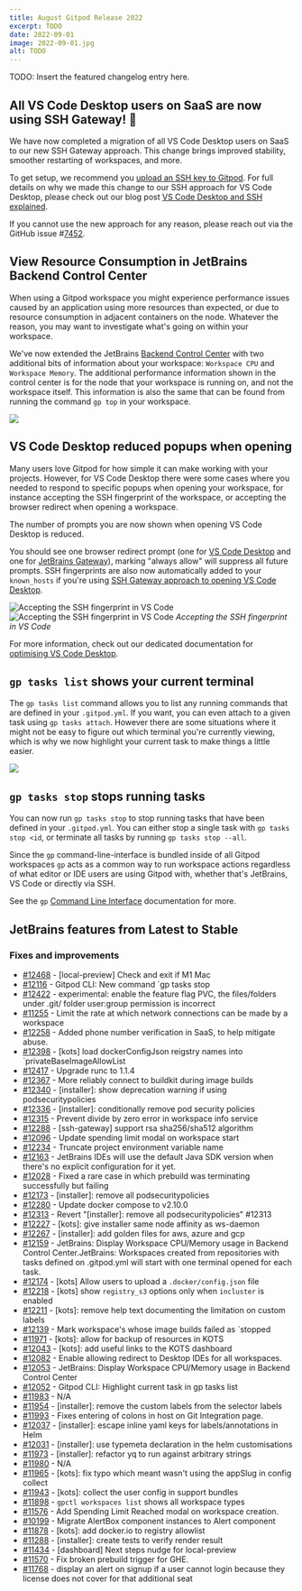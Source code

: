 ```yaml
---
title: August Gitpod Release 2022
excerpt: TODO
date: 2022-09-01
image: 2022-09-01.jpg
alt: TODO
---
```


<script>
  import Contributors from "$lib/components/changelog/contributors.svelte";
</script>

TODO: Insert the featured changelog entry here.

<p><Contributors usernames="" /></p>

## All VS Code Desktop users on SaaS are now using SSH Gateway! 🎉

We have now completed a migration of all VS Code Desktop users on SaaS to our new SSH Gateway approach. This change brings improved stability, smoother restarting of workspaces, and more.

To get setup, we recommend you [upload an SSH key to Gitpod](https://www.gitpod.io/docs/configure/ssh#upload-an-ssh-key-to-gitpod). For full details on why we made this change to our SSH approach for VS Code Desktop, please check out our blog post [VS Code Desktop and SSH explained](https://www.gitpod.io/blog/vscode-desktop-ssh-updates).

If you cannot use the new approach for any reason, please reach out via the GitHub issue #[7452](https://github.com/gitpod-io/gitpod/issues/7452).

## View Resource Consumption in JetBrains Backend Control Center

When using a Gitpod workspace you might experience performance issues caused by an application using more resources than expected, or due to resource consumption in adjacent containers on the node. Whatever the reason, you may want to investigate what's going on within your workspace.

We've now extended the JetBrains [Backend Control Center](https://www.jetbrains.com/help/idea/work-inside-remote-project.html#control_center) with two additional bits of information about your workspace: `Workspace CPU` and `Workspace Memory`. The additional performance information shown in the control center is for the node that your workspace is running on, and not the workspace itself. This information is also the same that can be found from running the command `gp top` in your workspace.

![](/images/jetbrains-gateway/jetbrains-performance-center.png)

## VS Code Desktop reduced popups when opening

Many users love Gitpod for how simple it can make working with your projects. However, for VS Code Desktop there were some cases where you needed to respond to specific popups when opening your workspace, for instance accepting the SSH fingerprint of the workspace, or accepting the browser redirect when opening a workspace.

The number of prompts you are now shown when opening VS Code Desktop is reduced.

You should see one browser redirect prompt (one for [VS Code Desktop](/docs/ides-and-editors/vscode) and one for [JetBrains Gateway](/docs/ides-and-editors/jetbrains-gateway)), marking "always allow" will suppress all future prompts. SSH fingerprints are also now automatically added to your `known_hosts` if you're using [SSH Gateway approach to opening VS Code Desktop](/docs/ides-and-editors/vscode#connecting-to-vs-code-desktop-ssh).

![Accepting the SSH fingerprint in VS Code](/images/editors/vscode-ssh-fingerprint-light-theme.png)
![Accepting the SSH fingerprint in VS Code](/images/editors/vscode-ssh-fingerprint-dark-theme.png)
_Accepting the SSH fingerprint in VS Code_

For more information, check out our dedicated documentation for [optimising VS Code Desktop](/docs/ides-and-editors/vscode#optimizing-vs-code-desktop).

## `gp tasks list` shows your current terminal

The `gp tasks list` command allows you to list any running commands that are defined in your `.gitpod.yml`. If you want, you can even attach to a given task using `gp tasks attach`. However there are some situations where it might not be easy to figure out which terminal you're currently viewing, which is why we now highlight your current task to make things a little easier.

![](/images/editors/gp-task-list-highlight.png)

## `gp tasks stop` stops running tasks

You can now run `gp tasks stop` to stop running tasks that have been defined in your `.gitpod.yml`. You can either stop a single task with `gp tasks stop <id`, or terminate all tasks by running `gp tasks stop --all`.

Since the `gp` command-line-interface is bundled inside of all Gitpod workspaces `gp` acts as a common way to run workspace actions regardless of what editor or IDE users are using Gitpod with, whether that's JetBrains, VS Code or directly via SSH.

See the `gp` [Command Line Interface](/docs/command-line-interface#stop-1) documentation for more.

## JetBrains features from Latest to Stable

<!-- TODO: Add about multiple tasks in JetBrains view -->

### Fixes and improvements

- [#12468](https://github.com/gitpod-io/gitpod/pull/12468) - [local-preview] Check and exit if M1 Mac <Contributors usernames="Pothulapati,corneliusludmann" />
- [#12116](https://github.com/gitpod-io/gitpod/pull/12116) - Gitpod CLI: New command `gp tasks stop <Contributors usernames="akosyakov,andreafalzetti,felladrin,filiptronicek,mustard-mh" />
- [#12422](https://github.com/gitpod-io/gitpod/pull/12422) - experimental: enable the feature flag PVC, the files/folders under .git/ folder user:group permission is incorrect <Contributors usernames="aledbf,andreafalzetti,jenting,mustard-mh,sagor999" />
- [#11255](https://github.com/gitpod-io/gitpod/pull/11255) - Limit the rate at which network connections can be made by a workspace <Contributors usernames="Furisto,MrSimonEmms,aledbf,geropl,jenting,kylos101,sagor999,utam0k" />
- [#12258](https://github.com/gitpod-io/gitpod/pull/12258) - Added phone number verification in SaaS, to help mitigate abuse. <Contributors usernames="AlexTugarev,corneliusludmann,gtsiolis,jldec,kylos101,svenefftinge" />
- [#12398](https://github.com/gitpod-io/gitpod/pull/12398) - [kots] load dockerConfigJson reigstry names into `privateBaseImageAllowList <Contributors usernames="MrSimonEmms,Pothulapati,lucasvaltl,nandajavarma" />
- [#12417](https://github.com/gitpod-io/gitpod/pull/12417) - Upgrade runc to 1.1.4 <Contributors usernames="aledbf,utam0k" />
- [#12367](https://github.com/gitpod-io/gitpod/pull/12367) - More reliably connect to buildkit during image builds <Contributors usernames="jenting,utam0k" />
- [#12340](https://github.com/gitpod-io/gitpod/pull/12340) - [installer]: show deprecation warning if using podsecuritypolicies <Contributors usernames="MrSimonEmms,corneliusludmann" />
- [#12336](https://github.com/gitpod-io/gitpod/pull/12336) - [installer]: conditionally remove pod security policies <Contributors usernames="MrSimonEmms,jenting,nandajavarma" />
- [#12315](https://github.com/gitpod-io/gitpod/pull/12315) - Prevent divide by zero error in workspace info service <Contributors usernames="Furisto,jenting,kylos101,utam0k" />
- [#12288](https://github.com/gitpod-io/gitpod/pull/12288) - [ssh-gateway] support rsa sha256/sha512 algorithm <Contributors usernames="MrSimonEmms,akosyakov,iQQBot,jeanp413,sagor999" />
- [#12096](https://github.com/gitpod-io/gitpod/pull/12096) - Update spending limit modal on workspace start <Contributors usernames="geropl,gtsiolis,jankeromnes,jldec,laushinka" />
- [#12234](https://github.com/gitpod-io/gitpod/pull/12234) - Truncate project environment variable name <Contributors usernames="geropl,gtsiolis" />
- [#12163](https://github.com/gitpod-io/gitpod/pull/12163) - JetBrains IDEs will use the default Java SDK version when there's no explicit configuration for it yet. <Contributors usernames="akosyakov,andreafalzetti,felladrin" />
- [#12028](https://github.com/gitpod-io/gitpod/pull/12028) - Fixed a rare case in which prebuild was terminating successfully but failing <Contributors usernames="jenting,sagor999,utam0k" />
- [#12173](https://github.com/gitpod-io/gitpod/pull/12173) - [installer]: remove all podsecuritypolicies <Contributors usernames="MrSimonEmms,aledbf,corneliusludmann,csweichel,jenting" />
- [#12280](https://github.com/gitpod-io/gitpod/pull/12280) - Update docker compose to v2.10.0 <Contributors usernames="aledbf,sagor999" />
- [#12313](https://github.com/gitpod-io/gitpod/pull/12313) - Revert "[installer]: remove all podsecuritypolicies" #12313 <Contributors usernames="MrSimonEmms,adrienthebo,sagor999" />
- [#12227](https://github.com/gitpod-io/gitpod/pull/12227) - [kots]: give installer same node affinity as ws-daemon <Contributors usernames="MrSimonEmms,nandajavarma" />
- [#12267](https://github.com/gitpod-io/gitpod/pull/12267) - [installer]: add golden files for aws, azure and gcp <Contributors usernames="MrSimonEmms,adrienthebo" />
- [#12159](https://github.com/gitpod-io/gitpod/pull/12159) - JetBrains: Display Workspace CPU/Memory usage in Backend Control Center.JetBrains: Workspaces created from repositories with tasks defined on .gitpod.yml will start with one terminal opened for each task. <Contributors usernames="akosyakov,andreafalzetti,felladrin" />
- [#12174](https://github.com/gitpod-io/gitpod/pull/12174) - [kots] Allow users to upload a `.docker/config.json` file <Contributors usernames="MrSimonEmms,Pothulapati,lucasvaltl" />
- [#12218](https://github.com/gitpod-io/gitpod/pull/12218) - [kots] show `registry_s3` options only when `incluster` is enabled <Contributors usernames="MrSimonEmms,Pothulapati" />
- [#12211](https://github.com/gitpod-io/gitpod/pull/12211) - [kots]: remove help text documenting the limitation on custom labels <Contributors usernames="MrSimonEmms,adrienthebo" />
- [#12139](https://github.com/gitpod-io/gitpod/pull/12139) - Mark workspace's whose image builds failed as `stopped <Contributors usernames="geropl,laushinka" />
- [#11971](https://github.com/gitpod-io/gitpod/pull/11971) - [kots]: allow for backup of resources in KOTS <Contributors usernames="MrSimonEmms,corneliusludmann" />
- [#12043](https://github.com/gitpod-io/gitpod/pull/12043) - [kots]: add useful links to the KOTS dashboard <Contributors usernames="MrSimonEmms,corneliusludmann,lucasvaltl" />
- [#12082](https://github.com/gitpod-io/gitpod/pull/12082) - Enable allowing redirect to Desktop IDEs for all workspaces. <Contributors usernames="akosyakov,felladrin,loujaybee" />
- [#12053](https://github.com/gitpod-io/gitpod/pull/12053) - JetBrains: Display Workspace CPU/Memory usage in Backend Control Center <Contributors usernames="akosyakov,andreafalzetti,felladrin" />
- [#12052](https://github.com/gitpod-io/gitpod/pull/12052) - Gitpod CLI: Highlight current task in gp tasks list <Contributors usernames="akosyakov,andreafalzetti,felladrin,filiptronicek,jeanp413" />
- [#11983](https://github.com/gitpod-io/gitpod/pull/11983) - N/A <Contributors usernames="jenting,utam0k" />
- [#11954](https://github.com/gitpod-io/gitpod/pull/11954) - [installer]: remove the custom labels from the selector labels <Contributors usernames="MrSimonEmms,aledbf,andrew-farries,cooperbenson-qz,corneliusludmann,felladrin" />
- [#11993](https://github.com/gitpod-io/gitpod/pull/11993) - Fixes entering of colons in host on Git Integration page. <Contributors usernames="AlexTugarev,andrew-farries" />
- [#12037](https://github.com/gitpod-io/gitpod/pull/12037) - [installer]: escape inline yaml keys for labels/annotations in Helm <Contributors usernames="MrSimonEmms,adrienthebo" />
- [#12031](https://github.com/gitpod-io/gitpod/pull/12031) - [installer]: use typemeta declaration in the helm customisations <Contributors usernames="MrSimonEmms,nandajavarma" />
- [#11973](https://github.com/gitpod-io/gitpod/pull/11973) - [installer]: refactor yq to run against arbitrary strings <Contributors usernames="MrSimonEmms,corneliusludmann" />
- [#11980](https://github.com/gitpod-io/gitpod/pull/11980) - N/A <Contributors usernames="andrew-farries,jenting" />
- [#11965](https://github.com/gitpod-io/gitpod/pull/11965) - [kots]: fix typo which meant wasn't using the appSlug in config collect <Contributors usernames="MrSimonEmms,Pothulapati" />
- [#11943](https://github.com/gitpod-io/gitpod/pull/11943) - [kots]: collect the user config in support bundles <Contributors usernames="MrSimonEmms,Pothulapati" />
- [#11898](https://github.com/gitpod-io/gitpod/pull/11898) - `gpctl workspaces list` shows all workspace types <Contributors usernames="jenting,utam0k" />
- [#11576](https://github.com/gitpod-io/gitpod/pull/11576) - Add Spending Limit Reached modal on workspace creation. <Contributors usernames="AlexTugarev,geropl" />
- [#10199](https://github.com/gitpod-io/gitpod/pull/10199) - Migrate AlertBox component instances to Alert component <Contributors usernames="KevSlashNull,andrew-farries,gtsiolis,meysholdt" />
- [#11878](https://github.com/gitpod-io/gitpod/pull/11878) - [kots]: add docker.io to registry allowlist <Contributors usernames="MrSimonEmms,mrzarquon,nandajavarma" />
- [#11288](https://github.com/gitpod-io/gitpod/pull/11288) - [installer]: create tests to verify render result <Contributors usernames="MrSimonEmms,corneliusludmann,iQQBot,lucasvaltl" />
- [#11434](https://github.com/gitpod-io/gitpod/pull/11434) - [dashboard] Next steps nudge for local-preview <Contributors usernames="MrSimonEmms,Pothulapati,andrew-farries,gtsiolis,lucasvaltl" />
- [#11570](https://github.com/gitpod-io/gitpod/pull/11570) - Fix broken prebuild trigger for GHE. <Contributors usernames="AlexTugarev,geropl" />
- [#11768](https://github.com/gitpod-io/gitpod/pull/11768) - display an alert on signup if a user cannot login because they license does not cover for that additional seat <Contributors usernames="AlexTugarev,geropl,gtsiolis,lucasvaltl" />
